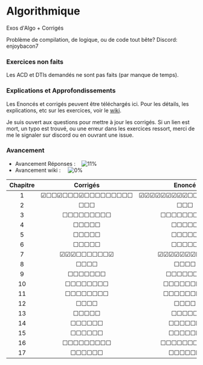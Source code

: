 # Algorithmique
Exos d'Algo + Corrigés

Problème de compilation, de logique, ou de code tout bête?
Discord: enjoybacon7

### Exercices non faits

Les ACD et DTIs demandés ne sont pas faits (par manque de temps).

### Explications et Approfondissements

Les Enoncés et corrigés peuvent être téléchargés ici. Pour les détails, les explications, etc sur les exercices, voir le [wiki](https://github.com/EnjoyBacon7/Algorithmique/wiki/Algorithmique).

Je suis ouvert aux questions pour mettre à jour les corrigés. Si un lien est mort, un typo est trouvé, ou une erreur dans les exercices ressort, merci de me le signaler sur discord ou en ouvrant une issue.

### Avancement

- Avancement Réponses : &nbsp;&nbsp; ![11%](https://progress-bar.dev/19)
- Avancement wiki : &nbsp;&nbsp;&nbsp; ![0%](https://progress-bar.dev/6)
<!-- 26/234 -->
<!-- 0/234 -->

<center>

| Chapitre | Corrigés | Enoncé | Commentaires| Wiki |
|:--------:|:--------:|:------:|:-----------:|:----:|
| 1 | &#9745;&#9744;&#9744;&#9745;&#9744;&#9744;&#9744;&#9745;&#9744;&#9744;&#9744;&#9744;&#9744;&#9744;&#9744;&#9744;&#9744; | &#9745;&#9745;&#9745;&#9745;&#9745;&#9745;&#9745;&#9745;&#9745;&#9744;&#9744;&#9744;&#9744;&#9744;&#9744;&#9744;&#9744; | &#9744;&#9744;&#9744;&#9744;&#9744;&#9744;&#9744;&#9744;&#9744;&#9744;&#9744;&#9744;&#9744;&#9744;&#9744;&#9744;&#9744; | &#9744;&#9744;&#9744;&#9744;&#9744;&#9744;&#9744;&#9744;&#9744;&#9744;&#9744;&#9744;&#9744;&#9744;&#9744;&#9744;&#9744; |
| 2 | &#9744;&#9744;&#9744; | &#9744;&#9744;&#9744; | &#9744;&#9744;&#9744; | &#9744;&#9744;&#9744; |
| 3 | &#9744;&#9744;&#9744;&#9744;&#9744;&#9744;&#9744;&#9744;&#9744; | &#9744;&#9744;&#9744;&#9744;&#9744;&#9744;&#9744;&#9744;&#9744; | &#9744;&#9744;&#9744;&#9744;&#9744;&#9744;&#9744;&#9744;&#9744; | &#9744;&#9744;&#9744;&#9744;&#9744;&#9744;&#9744;&#9744;&#9744; |
| 4 | &#9744;&#9744;&#9744;&#9744;&#9744; | &#9744;&#9744;&#9744;&#9744;&#9744; | &#9744;&#9744;&#9744;&#9744;&#9744; | &#9744;&#9744;&#9744;&#9744;&#9744; |
| 5 | &#9744;&#9744;&#9744;&#9744;&#9744; | &#9744;&#9744;&#9744;&#9744;&#9744; | &#9744;&#9744;&#9744;&#9744;&#9744; | &#9744;&#9744;&#9744;&#9744;&#9744; |
| 6 | &#9744;&#9744;&#9744;&#9744;&#9744; | &#9744;&#9744;&#9744;&#9744;&#9744; | &#9744;&#9744;&#9744;&#9744;&#9744; | &#9744;&#9744;&#9744;&#9744;&#9744; |
| 7 | &#9745;&#9745;&#9745;&#9744;&#9744;&#9744;&#9744;&#9744;&#9744;&#9745; | &#9745;&#9745;&#9745;&#9745;&#9745;&#9745;&#9745;&#9745;&#9745;&#9745; | &#9744;&#9744;&#9744;&#9744;&#9744;&#9744;&#9744;&#9744;&#9744;&#9744; | &#9744;&#9744;&#9744;&#9744;&#9744;&#9744;&#9744;&#9744;&#9744;&#9744; |
| 8 | &#9744;&#9744;&#9744;&#9744; | &#9744;&#9744;&#9744;&#9744; | &#9744;&#9744;&#9744;&#9744; | &#9744;&#9744;&#9744;&#9744; |
| 9 | &#9744;&#9744;&#9744;&#9744;&#9744;&#9744;&#9744; | &#9744;&#9744;&#9744;&#9744;&#9744;&#9744;&#9744; | &#9744;&#9744;&#9744;&#9744;&#9744;&#9744;&#9744; | &#9744;&#9744;&#9744;&#9744;&#9744;&#9744;&#9744; |
| 10 | &#9744;&#9744;&#9744;&#9744;&#9744;&#9744;&#9744;&#9744; | &#9744;&#9744;&#9744;&#9744;&#9744;&#9744;&#9744;&#9744; | &#9744;&#9744;&#9744;&#9744;&#9744;&#9744;&#9744;&#9744; | &#9744;&#9744;&#9744;&#9744;&#9744;&#9744;&#9744;&#9744; |
| 11 | &#9744;&#9744;&#9744;&#9744;&#9744;&#9744;&#9744;&#9744; | &#9744;&#9744;&#9744;&#9744;&#9744;&#9744;&#9744;&#9744; | &#9744;&#9744;&#9744;&#9744;&#9744;&#9744;&#9744;&#9744; | &#9744;&#9744;&#9744;&#9744;&#9744;&#9744;&#9744;&#9744; |
| 12 | &#9744;&#9744;&#9744;&#9744; | &#9744;&#9744;&#9744;&#9744; | &#9744;&#9744;&#9744;&#9744; | &#9744;&#9744;&#9744;&#9744; |
| 13 | &#9744;&#9744;&#9744;&#9744;&#9744; | &#9744;&#9744;&#9744;&#9744;&#9744; | &#9744;&#9744;&#9744;&#9744;&#9744; | &#9744;&#9744;&#9744;&#9744;&#9744; |
| 14 | &#9744;&#9744;&#9744;&#9744;&#9744;&#9744; | &#9744;&#9744;&#9744;&#9744;&#9744;&#9744; | &#9744;&#9744;&#9744;&#9744;&#9744;&#9744; | &#9744;&#9744;&#9744;&#9744;&#9744;&#9744; |
| 15 | &#9744;&#9744;&#9744;&#9744;&#9744;&#9744; | &#9744;&#9744;&#9744;&#9744;&#9744;&#9744; | &#9744;&#9744;&#9744;&#9744;&#9744;&#9744; | &#9744;&#9744;&#9744;&#9744;&#9744;&#9744; |
| 16 | &#9744;&#9744;&#9744;&#9744;&#9744;&#9744;&#9744;&#9744;&#9744; | &#9744;&#9744;&#9744;&#9744;&#9744;&#9744;&#9744;&#9744;&#9744; | &#9744;&#9744;&#9744;&#9744;&#9744;&#9744;&#9744;&#9744;&#9744; | &#9744;&#9744;&#9744;&#9744;&#9744;&#9744;&#9744;&#9744;&#9744; |
| 17 | &#9744;&#9744;&#9744;&#9744;&#9744;&#9744; | &#9744;&#9744;&#9744;&#9744;&#9744;&#9744; | &#9744;&#9744;&#9744;&#9744;&#9744;&#9744; | &#9744;&#9744;&#9744;&#9744;&#9744;&#9744; |


</center>


<!-- Need to review all exercices for pngs and pdfs -->